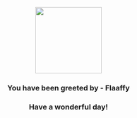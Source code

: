 <p align="center">
    <img src="https://raw.githubusercontent.com/PokeAPI/sprites/master/sprites/pokemon/180.png" width="150" height="150">
</p>
<h3 align="center">You have been greeted by - <b>Flaaffy</b></h3>
<h3 align="center">Have a wonderful day!</h3>
